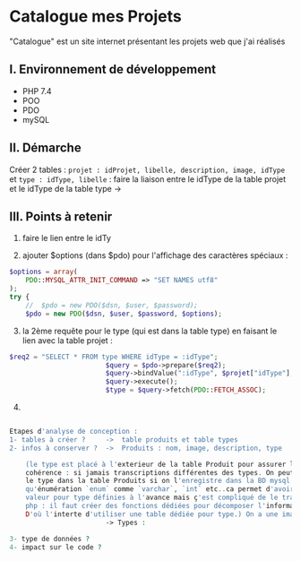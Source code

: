 # Catalogue mes Projets

"Catalogue" est un site internet présentant les projets web que j'ai réalisés

## I. Environnement de développement

* PHP 7.4
* POO
* PDO
* mySQL

## II. Démarche
Créer 2 tables : `projet : idProjet, libelle, description, image, idType` et `type : idType, libelle` : faire la liaison entre le idType de la table projet et le idType de la table type -> 

## III. Points à retenir
 
1. faire le lien entre le idTy

2. ajouter $options (dans $pdo) pour l'affichage des caractères spéciaux :
```php
$options = array(
    PDO::MYSQL_ATTR_INIT_COMMAND => "SET NAMES utf8"
);
try {
    //  $pdo = new PDO($dsn, $user, $password);
    $pdo = new PDO($dsn, $user, $password, $options);
```

3. la 2ème requête pour le type (qui est dans la table type) en faisant le lien avec la table projet :

```php
$req2 = "SELECT * FROM type WHERE idType = :idType";
                        $query = $pdo->prepare($req2);
                        $query->bindValue(":idType", $projet["idType"], PDO::PARAM_INT);
                        $query->execute();
                        $type = $query->fetch(PDO::FETCH_ASSOC);
```

4. 
```php

Etapes d'analyse de conception :
1- tables à créer ?     ->  table produits et table types
2- infos à conserver ?  ->  Produits : nom, image, description, type 

    (le type est placé à l'exterieur de la table Produit pour assurer la
    cohérence : si jamais transcriptions différentes des types. On peut mettre
    le type dans la table Produits si on l'enregistre dans la BD mysql en tant 
    qu'énumération `enum` comme `varchar`, `int` etc..ca permet d'avoir une liste de
    valeur pour type définies à l'avance mais ç'est compliqué de le traiter en 
    php : il faut créer des fonctions dédiées pour décomposer l'information. 
    D'où l'interte d'utiliser une table dédiée pour type.) On a une image pour chaque produit et un produit a une image donc on n'a pas besoin de faire une table `image`.
                        -> Types : 

3- type de données ?
4- impact sur le code ?

```